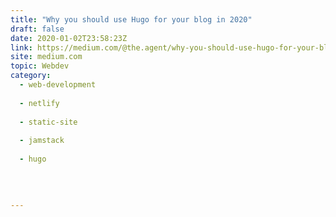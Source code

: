 ```yaml
---
title: "Why you should use Hugo for your blog in 2020"
draft: false
date: 2020-01-02T23:58:23Z
link: https://medium.com/@the.agent/why-you-should-use-hugo-for-your-blog-in-2020-2756b9cf50c4?source=rss------jamstack-5&utm_medium=RSS&utm_source=hune
site: medium.com
topic: Webdev
category:
  - web-development
  
  - netlify
  
  - static-site
  
  - jamstack
  
  - hugo
  
   
  

---
```

